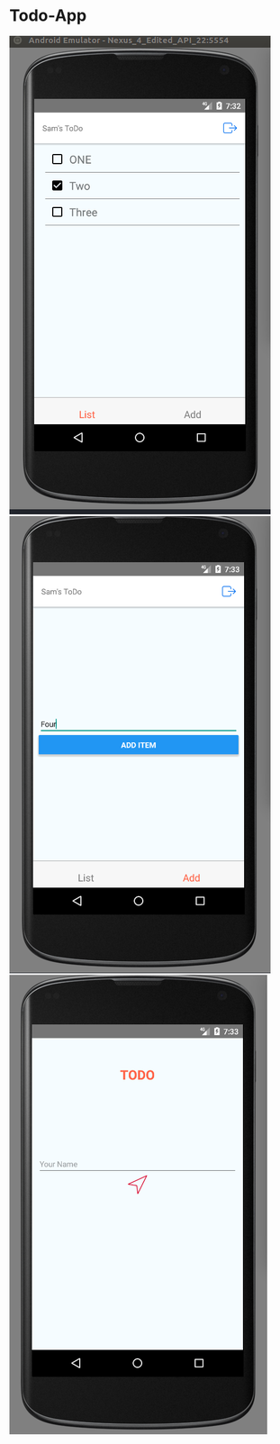 # Todo-App

![ScreenShot](https://github.com/rameshvishnoi90904/Todo-App/blob/master/assets/Screenshot%20from%202018-04-08%2019-32-33.png)
![ScreenShot](https://github.com/rameshvishnoi90904/Todo-App/blob/master/assets/Screenshot%20from%202018-04-08%2019-33-04.png)
![ScreenShot](https://github.com/rameshvishnoi90904/Todo-App/blob/master/assets/Screenshot%20from%202018-04-08%2019-33-23.png)

